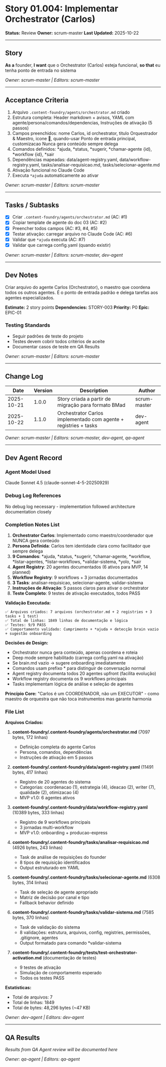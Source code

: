 # Story 01.004: Implementar Orchestrator (Carlos)

**Status:** Review
**Owner:** scrum-master
**Last Updated:** 2025-10-22

---

## Story

**As a** founder,
**I want** que o Orchestrator (Carlos) esteja funcional,
**so that** eu tenha ponto de entrada no sistema

*Owner: scrum-master | Editors: scrum-master*

---

## Acceptance Criteria

1. Arquivo `.content-foundry/agents/orchestrator.md` criado
2. Estrutura completa: Header markdown + avisos, YAML com agente/persona/comandos/dependencias, Instruções de ativação (5 passos)
3. Campos preenchidos: nome Carlos, id orchestrator, titulo Orquestrador & Maestro, icone 🎯, quando-usar Ponto de entrada principal, customizacao Nunca gera conteúdo sempre delega
4. Comandos definidos: *ajuda, *status, *sugerir, *chamar-agente {id}, *workflow {id}, *sair
5. Dependências mapeadas: data/agent-registry.yaml, data/workflow-registry.yaml, tasks/analisar-requisicao.md, tasks/selecionar-agente.md
6. Ativação funcional no Claude Code
7. Executa `*ajuda` automaticamente ao ativar

*Owner: scrum-master | Editors: scrum-master*

---

## Tasks / Subtasks

- [x] Criar `.content-foundry/agents/orchestrator.md` (AC: #1)
- [x] Copiar template de agente do doc 03 (AC: #2)
- [x] Preencher todos campos (AC: #3, #4, #5)
- [x] Testar ativação: carregar arquivo no Claude Code (AC: #6)
- [x] Validar que `*ajuda` executa (AC: #7)
- [x] Validar que carrega config.yaml (quando existir)

*Owner: scrum-master | Editors: scrum-master, dev-agent*

---

## Dev Notes

Criar arquivo do agente Carlos (Orchestrator), o maestro que coordena todos os outros agentes. É o ponto de entrada padrão e delega tarefas aos agentes especializados.

**Estimate:** 2 story points
**Dependencies:** STORY-003
**Priority:** P0
**Epic:** EPIC-01

### Testing Standards

- Seguir padrões de teste do projeto
- Testes devem cobrir todos critérios de aceite
- Documentar casos de teste em QA Results

*Owner: scrum-master | Editors: scrum-master*

---

## Change Log

| Date | Version | Description | Author |
|------|---------|-------------|--------|
| 2025-10-21 | 1.0.0 | Story criada a partir de migração para formato BMad | scrum-master |
| 2025-10-22 | 1.1.0 | Orchestrator Carlos implementado com agente + registries + tasks | dev-agent |

*Owner: scrum-master | Editors: scrum-master, dev-agent, qa-agent*

---

## Dev Agent Record

### Agent Model Used

Claude Sonnet 4.5 (claude-sonnet-4-5-20250929)

### Debug Log References

No debug log necessary - implementation followed architecture documentation closely

### Completion Notes List

1. **Orchestrator Carlos**: Implementado como maestro/coordenador que NUNCA gera conteúdo
2. **Persona Definida**: Carlos tem identidade clara como facilitador que sempre delega
3. **9 Comandos**: *ajuda, *status, *sugerir, *chamar-agente, *workflow, *listar-agentes, *listar-workflows, *validar-sistema, *yolo, *sair
4. **Agent Registry**: 20 agentes documentados (6 ativos para MVP, 14 planned)
5. **Workflow Registry**: 9 workflows + 3 jornadas documentados
6. **3 Tasks**: analisar-requisicao, selecionar-agente, validar-sistema
7. **Instruções de Ativação**: 5 passos claros para ativar o orchestrator
8. **Teste Completo**: 9 testes de ativação executados, todos PASS

**Validação Executada:**
```
✅ Arquivos criados: 7 arquivos (orchestrator.md + 2 registries + 3 tasks + 1 test)
✅ Total de linhas: 1849 linhas de documentação e lógica
✅ Testes: 9/9 PASS
✅ Comportamento validado: Cumprimento + *ajuda + detecção brain vazio + sugestão onboarding
```

**Decisões de Design:**
- Orchestrator nunca gera conteúdo, apenas coordena e roteia
- Deep mode sempre habilitado (carrega config.yaml na ativação)
- Se brain.md vazio → sugere onboarding imediatamente
- Comandos usam prefixo * para distinguir de conversação normal
- Agent registry documenta todos 20 agentes upfront (facilita evolução)
- Workflow registry documenta os 9 workflows principais
- Tasks implementam lógica de análise e seleção de agentes

**Princípio Core:**
"Carlos é um COORDENADOR, não um EXECUTOR" - como maestro de orquestra que não toca instrumentos mas garante harmonia

### File List

**Arquivos Criados:**

1. **content-foundry/.content-foundry/agents/orchestrator.md** (7097 bytes, 172 linhas)
   - Definição completa do agente Carlos
   - Persona, comandos, dependências
   - Instruções de ativação em 5 passos

2. **content-foundry/.content-foundry/data/agent-registry.yaml** (11491 bytes, 417 linhas)
   - Registro de 20 agentes do sistema
   - Categorias: coordenacao (1), estrategia (4), ideacao (2), writer (7), qualidade (2), otimizacao (4)
   - MVP v1.0: 6 agentes ativos

3. **content-foundry/.content-foundry/data/workflow-registry.yaml** (10389 bytes, 333 linhas)
   - Registro de 9 workflows principais
   - 3 jornadas multi-workflow
   - MVP v1.0: onboarding + producao-express

4. **content-foundry/.content-foundry/tasks/analisar-requisicao.md** (4926 bytes, 243 linhas)
   - Task de análise de requisições do founder
   - 8 tipos de requisição identificados
   - Output estruturado em YAML

5. **content-foundry/.content-foundry/tasks/selecionar-agente.md** (6308 bytes, 314 linhas)
   - Task de seleção de agente apropriado
   - Matriz de decisão por canal e tipo
   - Fallback behavior definido

6. **content-foundry/.content-foundry/tasks/validar-sistema.md** (7585 bytes, 370 linhas)
   - Task de validação do sistema
   - 8 validações: estrutura, arquivos, config, registries, permissões, .gitignore, agentes
   - Output formatado para comando *validar-sistema

7. **content-foundry/.content-foundry/tests/test-orchestrator-activation.md** (documentação de testes)
   - 9 testes de ativação
   - Simulação de comportamento esperado
   - Todos os testes PASS

**Estatísticas:**
- Total de arquivos: 7
- Total de linhas: 1849
- Total de bytes: 48,296 bytes (~47 KB)

*Owner: dev-agent | Editors: dev-agent*

---

## QA Results

*Results from QA Agent review will be documented here*

*Owner: qa-agent | Editors: qa-agent*
